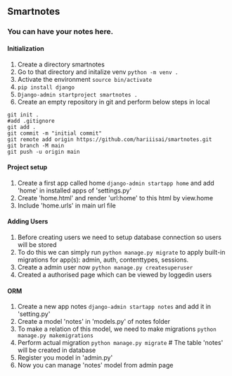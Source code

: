 ## Smartnotes
### You can have your notes here.

#### Initialization 
1. Create a directory smartnotes
2. Go to that directory and initalize venv `python -m venv .`
3. Activate the environment `source bin/activate `
4. `pip install django`
5. `Django-admin startproject smartnotes .`
6. Create an empty repository in git and perform below steps in local
```
git init .
#add .gitignore
git add .
git commit -m "initial commit"
git remote add origin https://github.com/hariiisai/smartnotes.git
git branch -M main
git push -u origin main
```

#### Project setup
1. Create a first app called home `django-admin startapp home` and add 'home' in installed apps of 'settings.py'
2. Create 'home.html' and render 'url:home' to this html by view.home
3. Include 'home.urls' in main url file

#### Adding Users 
1. Before creating users we need to setup database connection so users will be stored
2. To do this we can simply run `python manage.py migrate` to apply built-in migrations for app(s): admin, auth, contenttypes, sessions.
3. Create a admin user now `python manage.py createsuperuser`
4. Created a authorised page which can be viewed by loggedin users

#### ORM
1. Create a new app notes `django-admin startapp notes` and add it in 'setting.py'
2. Create a model 'notes' in 'models.py' of notes folder
3. To make a relation of this model, we need to make migrations `python manage.py makemigrations`
4. Perform actual migration `python manage.py migrate` # The table 'notes' will be created in database
5. Register you model in 'admin.py'
6. Now you can manage 'notes' model from admin page
